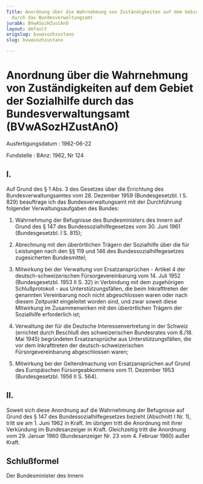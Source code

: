 ```yaml
---
Title: Anordnung über die Wahrnehmung von Zuständigkeiten auf dem Gebiet der Sozialhilfe
  durch das Bundesverwaltungsamt
jurabk: BVwASozHZustAnO
layout: default
origslug: bvwasozhzustano
slug: bvwasozhzustano

---
```


# Anordnung über die Wahrnehmung von Zuständigkeiten auf dem Gebiet der Sozialhilfe durch das Bundesverwaltungsamt (BVwASozHZustAnO)

Ausfertigungsdatum
:   1962-06-22

Fundstelle
:   BAnz: 1962, Nr 124



## I.

Auf Grund des § 1 Abs. 3 des Gesetzes über die Errichtung des
Bundesverwaltungsamtes vom 28. Dezember 1959 (Bundesgesetzbl. I S.
829) beauftrage ich das Bundesverwaltungsamt mit der Durchführung
folgender Verwaltungsaufgaben des Bundes:

1.  Wahrnehmung der Befugnisse des Bundesministers des Innern auf Grund
    des § 147 des Bundessozialhilfegesetzes vom 30. Juni 1961
    (Bundesgesetzbl. I S. 815);


2.  Abrechnung mit den überörtlichen Trägern der Sozialhilfe über die für
    Leistungen nach den §§ 119 und 146 des Bundessozialhilfegesetzes
    zugesicherten Bundesmittel;


3.  Mitwirkung bei der Verwaltung von Ersatzansprüchen - Artikel 4 der
    deutsch-schweizerischen Fürsorgevereinbarung vom 14. Juli 1952
    (Bundesgesetzbl. 1953 II S. 32) in Verbindung mit dem zugehörigen
    Schlußprotokoll - aus Unterstützungsfällen, die beim Inkrafttreten der
    genannten Vereinbarung noch nicht abgeschlossen waren oder nach diesem
    Zeitpunkt eingeleitet worden sind, und zwar soweit diese Mitwirkung im
    Zusammenwirken mit den überörtlichen Trägern der Sozialhilfe
    erforderlich ist;


4.  Verwaltung der für die Deutsche Interessenvertretung in der Schweiz
    (errichtet durch Beschluß des schweizerischen Bundesrates vom 8./18.
    Mai 1945) begründeten Ersatzansprüche aus Unterstützungsfällen, die
    vor dem Inkrafttreten der deutsch-schweizerischen Fürsorgevereinbarung
    abgeschlossen waren;


5.  Mitwirkung bei der Geltendmachung von Ersatzansprüchen auf Grund des
    Europäischen Fürsorgeabkommens vom 11. Dezember 1953 (Bundesgesetzbl.
    1956 II S. 564).





## II.

Soweit sich diese Anordnung auf die Wahrnehmung der Befugnisse auf
Grund des § 147 des Bundessozialhilfegesetzes bezieht (Abschnitt I Nr.
1), tritt sie am 1. Juni 1962 in Kraft. Im übrigen tritt die Anordnung
mit ihrer Verkündung im Bundesanzeiger in Kraft. Gleichzeitig tritt
die Anordnung vom 29. Januar 1960 (Bundesanzeiger Nr. 23 vom 4.
Februar 1960) außer Kraft.


## Schlußformel

Der Bundesminister des Innern

